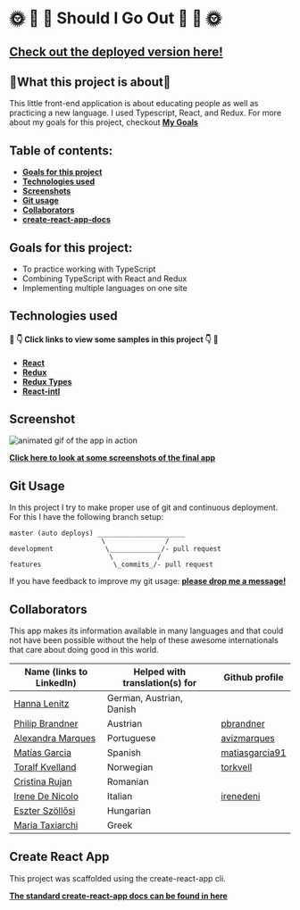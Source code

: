 # 🌞 🌳 🌼 Should I Go Out 🌼 🌳 🌞

## [Check out the deployed version here!](http://www.should-i-go-out.com)

## 🌱What this project is about🌱

This little front-end application is about educating people as well as practicing a new language. I used Typescript, React, and Redux. For more about my goals for this project, checkout **[My Goals](#goals-for-this-project)**

## Table of contents:

- **[Goals for this project](#goals-for-this-project)**
- **[Technologies used](#technologies-used)**
- **[Screenshots](#screenshots)**
- **[Git usage](#git-usage)**
- **[Collaborators](#collaborators)**
- **[create-react-app-docs](#create-react-app)**

## Goals for this project:

- To practice working with TypeScript
- Combining TypeScript with React and Redux
- Implementing multiple languages on one site

## Technologies used

#### 👀 👇 Click links to view some samples in this project 👇 👀

- **[React](./src/components/Test/Test.tsx)**
- **[Redux](./src/store/questions/reducer.ts)**
- **[Redux Types](./src/store/questions/types.ts)**
- **[React-intl](./src/App.tsx)**

## Screenshot

<img src="https://res.cloudinary.com/robin-random-files/image/upload/v1586945943/should-i-go-out_1_bh9fts.gif" alt="animated gif of the app in action" title="should I go out app in action" />

**[Click here to look at some screenshots of the final app](./screenshots.md)**

## Git Usage

In this project I try to make proper use of git and continuous deployment. For this I have the following branch setup:

```
master (auto deploys) ______________________
                       \               /
development             \_____________/- pull request
                         \           /
features                  \_commits_/- pull request
```

If you have feedback to improve my git usage: **[please drop me a message!](https://www.linkedin.com/in/robinmgoudeketting/)**

## Collaborators

This app makes its information available in many languages and that could not have been possible without the help of these awesome internationals that care about doing good in this world.

| Name (links to LinkedIn)                                              | Helped with translation(s) for | Github profile                                      |
| --------------------------------------------------------------------- | ------------------------------ | --------------------------------------------------- |
| [Hanna Lenitz](https://www.linkedin.com/in/johanna-lenitz/)           | German, Austrian, Danish       |                                                     |
| [Philip Brandner](https://www.linkedin.com/in/philipbrandner/)        | Austrian                       | [pbrandner](https://github.com/pbrandner)           |
| [Alexandra Marques](https://www.linkedin.com/in/avizm/)               | Portuguese                     | [avizmarques](https://github.com/avizmarques)       |
| [Matías Garcia](https://www.linkedin.com/in/matias-garcia-79b6aa108/) | Spanish                        | [matiasgarcia91](https://github.com/matiasgarcia91) |
| [Toralf Kvelland](https://www.linkedin.com/in/toralf-kvelland/)       | Norwegian                      | [torkvell](https://github.com/torkvell)             |
| [Cristina Rujan](https://www.linkedin.com/in/cristina-rujan/)         | Romanian                       |                                                     |
| [Irene De Nicolo](https://www.linkedin.com/in/irenedenicolo/)         | Italian                        | [irenedeni](https://github.com/irenedeni)           |
| [Eszter Szöllősi](https://www.linkedin.com/in/eszterszollosi/)        | Hungarian                      |                                                     |
| [Maria Taxiarchi](https://www.linkedin.com/in/mtaxiarchi/)            | Greek                          |                                                     |

## Create React App

This project was scaffolded using the create-react-app cli.

**[The standard create-react-app docs can be found in here](./create-react-app-docs.md)**

